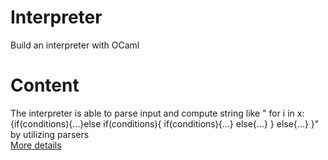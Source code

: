# Interpreter
Build an interpreter with OCaml 

# Content
The interpreter is able to parse input and compute string like " for i in x: {if(conditions){...}else if(conditions){ if(conditions){...} else{...} } else{...} }" by utilizing parsers<br>
<a href="InterpreterGuide (1).pdf">More details</a>
